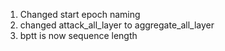 1. Changed start epoch naming
2. changed attack_all_layer to aggregate_all_layer
3. bptt is now sequence length